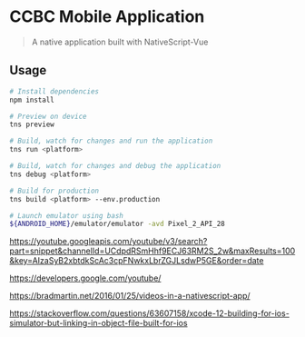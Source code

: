 # CCBC Mobile Application

> A native application built with NativeScript-Vue

## Usage

``` bash
# Install dependencies
npm install

# Preview on device
tns preview

# Build, watch for changes and run the application
tns run <platform>

# Build, watch for changes and debug the application
tns debug <platform>

# Build for production
tns build <platform> --env.production

# Launch emulator using bash
${ANDROID_HOME}/emulator/emulator -avd Pixel_2_API_28
```
https://youtube.googleapis.com/youtube/v3/search?part=snippet&channelId=UCdpdRSmHhf9ECJ63RM2S_2w&maxResults=100&key=AIzaSyB2xbtdkScAc3cpFNwkxLbrZGJLsdwP5GE&order=date

https://developers.google.com/youtube/

https://bradmartin.net/2016/01/25/videos-in-a-nativescript-app/

https://stackoverflow.com/questions/63607158/xcode-12-building-for-ios-simulator-but-linking-in-object-file-built-for-ios
